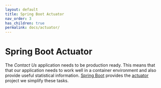 ```yaml
---
layout: default
title: Spring Boot Actuator
nav_order: 3
has_children: true
permalink: docs/actuator/
---
```


# Spring Boot Actuator

The _Contact Us_ application needs to be production ready.  This means that that our application needs to work well in a container environment and also provide useful statistical information.  [Spring Boot](https://spring.io/projects/spring-boot) provides the [actuator](https://docs.spring.io/spring-boot/docs/current/reference/html/production-ready-features.html#production-ready-enabling) project we simplify these tasks.
